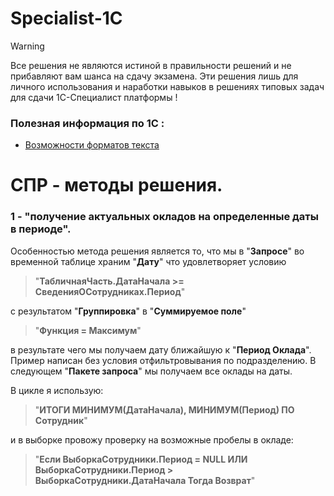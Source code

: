 # Specialist-1C

>[!WARNING]
>Все решения не являются истиной в правильности решений и не прибавляют вам шанса на сдачу экзамена. 
>Эти решения лишь для личного использования и наработки навыков в решениях типовых задач для сдачи 1С-Специалист платформы !

### Полезная информация по 1С :

- [Возможности форматов текста](https://vk.com/away.php?to=https%3A%2F%2Fhelpf.pro%2Ffaq83%2Fview%2F125.html&utf=1)


# СПР - методы решения.
### 1 - "**получение актуальных окладов на определенные даты в периоде**".
Особенностью метода решения является то, что мы в "**Запросе**" во временной таблице храним "**Дату**" что удовлетворяет условию 
> "**ТабличнаяЧасть.ДатаНачала >= СведенияОСотрудниках.Период**" 

с результатом "**Группировка**" в "**Суммируемое поле**" 
>"**Функция = Максимум**"

в результате чего мы получаем дату ближайшую к "**Период Оклада**". Пример написан без условия отфильтровывания по подразделению.
В следующем "**Пакете запроса**" мы получаем все оклады на даты.

В цикле я использую:
> "**ИТОГИ 	МИНИМУМ(ДатаНачала),	МИНИМУМ(Период) ПО Сотрудник**" 

и в выборке провожу проверку на возможные пробелы в окладе:
> "**Если ВыборкаСотрудники.Период = NULL ИЛИ ВыборкаСотрудники.Период > ВыборкаСотрудники.ДатаНачала  Тогда Возврат**"


